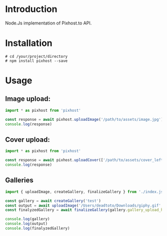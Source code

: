 # Introduction

Node.Js implementation of Pixhost.to API.

# Installation

```shell
# cd /your/project/directory
# npm install pixhost --save
```

# Usage

## Image upload:

```javascript
import * as pixhost from 'pixhost'

const response = await pixhost.uploadImage('/path/to/assets/image.jpg')
console.log(response)
```

## Cover upload:

```javascript
import * as pixhost from 'pixhost'

const response = await pixhost.uploadCover(['/path/to/assets/cover_left.jpg', '/path/to/assets/cover_right.jpg'])
console.log(response)
```

## Galleries

```javascript
import { uploadImage, createGallery, finalizeGallery } from './index.js'

const gallery = await createGallery('test')
const output = await uploadImage('/Users/deadtoto/Downloads/giphy.gif', gallery.gallery_upload_hash, gallery.gallery_hash)
const finalyzedGallery = await finalizeGallery(gallery.gallery_upload_hash, gallery.gallery_hash)

console.log(gallery)
console.log(output)
console.log(finalyzedGallery)
```